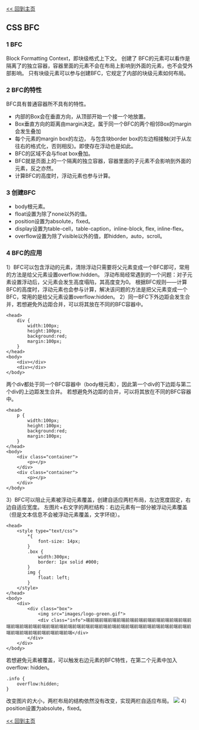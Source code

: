 [<< 回到主页](http://suzy1993.github.io/misszy/)

## CSS BFC

### 1 BFC
Block Formatting Context，即块级格式上下文。
创建了 BFC的元素可以看作是隔离了的独立容器，容器里面的元素不会在布局上影响到外面的元素，也不会受外部影响。
只有块级元素可以参与创建BFC，它规定了内部的块级元素如何布局。

### 2 BFC的特性
BFC具有普通容器所不具有的特性。
* 内部的Box会在垂直方向，从顶部开始一个接一个地放置。
* Box垂直方向的距离由margin决定。属于同一个BFC的两个相邻Box的margin会发生叠加
* 每个元素的margin box的左边， 与包含块border box的左边相接触(对于从左往右的格式化，否则相反)。即使存在浮动也是如此。
* BFC的区域不会与float box叠加。
* BFC就是页面上的一个隔离的独立容器，容器里面的子元素不会影响到外面的元素，反之亦然。
* 计算BFC的高度时，浮动元素也参与计算。

### 3 创建BFC
* body根元素。
* float设置为除了none以外的值。
* position设置为absolute，fixed。
* display设置为table-cell，table-caption，inline-block, flex, inline-flex。
* overflow设置为除了visible以外的值，即hidden，auto，scroll。

### 4 BFC的应用
1）BFC可以包含浮动的元素，清除浮动只需要将父元素变成一个BFC即可，常用的方法是给父元素设置overflow:hidden。
浮动布局经常遇到的一个问题：对子元素设置浮动后，父元素会发生高度塌陷，其高度变为0。
根据BFC规则——计算BFC的高度时，浮动元素也会参与计算，解决该问题的方法是把父元素变成一个BFC，常用的是给父元素设置overflow:hidden。
2）同一BFC下外边距会发生合并，若想避免外边距合并，可以将其放在不同的BFC容器中。
```
<head>
    div {
        width:100px;
        height:100px;
        background:red;
        margin:100px;
    }
</head>
<body>
    <div></div>
    <div></div>
</body>
```
两个div都处于同一个BFC容器中（body根元素），因此第一个div的下边距与第二个div的上边距发生合并。
若想避免外边距的合并，可以将其放在不同的BFC容器中。
```
<head>
    p {
        width:100px;
        height:100px;
        background:red;
        margin:100px;
    }
</head>
<body>
    <div class="container">
        <p></p>
    </div>
    <div class="container">
        <p></p>
    </div>
</body>
```
3）BFC可以阻止元素被浮动元素覆盖，创建自适应两栏布局，左边宽度固定，右边自适应宽度。
左图片+右文字的两栏结构：右边元素有一部分被浮动元素覆盖（但是文本信息不会被浮动元素覆盖，文字环绕）。
```
<head>
    <style type="text/css">
        *{
            font-size: 14px;
        }
        .box {
            width:300px;
            border: 1px solid #000;
        }
        img {
            float: left;
        }
    </style>
</head>
<body>
    <div>
        <div class="box">
            <img src="images/logo-green.gif">
            <div class="info">端前端前端前端前端前端前端前端前端前端前端前端前端前端前端前端前端前端前端前端前端前端前端前端前端前端前端前端前端前端前端前端前端前端前端前端前端前端前端前端前端</div>
        </div>
    </div>
</body>
```
若想避免元素被覆盖，可以触发右边元素的BFC特性，在第二个元素中加入overflow: hidden。
```
.info {
    overflow:hidden;
}
```
改变图片的大小，两栏布局的结构依然没有改变，实现两栏自适应布局。
<img src="images/logo-green.gif">
4）position设置为absolute，fixed。

[<< 回到主页](http://suzy1993.github.io/misszy/)
